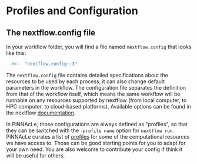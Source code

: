 # Profiles and Configuration

## The nextflow.config file

In your workflow folder, you will find a file named `nextflow.config` that
looks like this:

```groovy
--8<-- "nextflow.config::3"
```

The `nextflow.config` file contains detailed specifications about the resources
to be used by each process, it can also change default parameters in the
workflow. The configuration file separates the definition from that of the
workflow itself, which means the same workflow will be runnable on any resources
supported by nextflow (from local computer, to HPC computer, to cloud-based
platforms). Available options can be found in the nextflow [documentation].

[documentation]: https://www.nextflow.io/docs/latest/config.html

In PiNNAcLe, those configurations are always defined as "profiles", so that they
can be switched with the `-profile name` option for `nextflow run`. PiNNAcLe
curates a list of [profiles](../../profiles/overview) for some of the
computational resources we have access to. Those can be good starting points for
you to adapt for your own need. You are also welcome to contribute your config
if think it will be useful for others.
